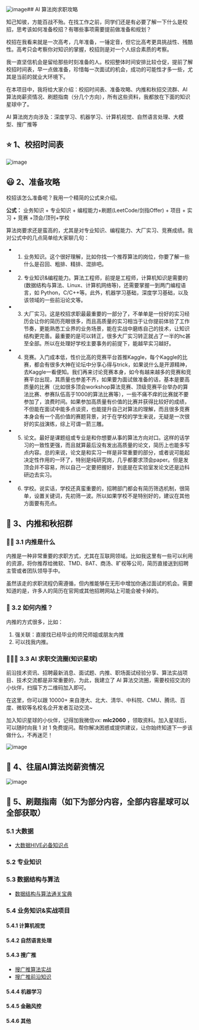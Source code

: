 ![image](https://github.com/Hello-MLClub/AI-Job-Tips/assets/76510785/918c02a6-6605-4f9c-88b8-b0f612c7c265)## AI 算法岗求职攻略

知己知彼，方能百战不殆。在找工作之前，同学们还是有必要了解一下什么是校招，思考该如何准备校招？有哪些事项需要提前做准备和规划？

校招在我看来就是一次高考，几年准备，一锤定音，但它比高考更具挑战性、残酷性。高考只会考察你对知识的掌握，校招则是对一个人综合素质的考察。

我一直坚信机会是留给那些时刻准备的人。校招整体时间安排比较仓促，提前了解校招时间表，早一点做准备，珍惜每一次面试的机会，成功的可能性才多一些，尤其是当前的就业大环境下。

在本项目中，我将给大家介绍：校招时间表、准备攻略、内推和秋招交流群、AI 算法岗薪资情况、刷题指南（分几个方向），所有这些资料，我都放在下面的知识星球中了。

AI 算法岗方向涉及：深度学习、机器学习、计算机视觉、自然语言处理、大模型、搜广推等

## :star: 1、校招时间表

![image](https://github.com/Hello-MLClub/AI-Job-Tips/assets/76510785/ff038253-8f29-4b9d-87b9-ead0eb5458bf)

## :smiley: 2、准备攻略

校招该怎么准备呢？我用一个精简的公式来介绍。

**公式：** 业务知识 + 专业知识 + 编程能力+刷题(LeetCode/剑指Offer) + 项目 + 实习 + 竞赛 +顶会/顶刊+学校

算法岗要求还是蛮高的，尤其是对专业知识、编程能力、大厂实习、竞赛成绩。我对公式中的几点简单给大家聊几句：

- 1. 业务知识。这个很好理解，比如你找一个推荐算法的岗位，你要了解一些什么是召回、粗排、精排、混排吧。
- 2. 专业知识&编程能力。算法工程师，前提是工程师，计算机知识是需要的(数据结构与算法、Linux、计算机网络等)，还需要掌握一到两门编程语言，如 Python，C/C++等。此外，机器学习基础，深度学习基础，以及该领域的一些前沿论文等。
- 3. 大厂实习。这是校招求职最最重要的一部分了，不单单是一份好的实习经历会让你的简历亮眼很多，而且高质量的实习相当于让你提前体验了工作节奏，更能熟悉工业界的业务场景，能在实战中磨练自己的技术，让知识结构更完善。最重要的是可以转正，很多大厂实习转正就占了一半的hc甚至全部。所以在处理好学校主要事务的前提下，能越早实习越好。
- 4. 竞赛。入门成本低，性价比高的竞赛平台首推Kaggle，每个Kaggle的比赛，都会有很多大神在论坛中分享心得与trick，如果说什么是开源精神，去Kaggle一看便知。我们再来讨论竞赛本身，如今有越来越多的竞赛和竞赛平台出现，其质量也参差不齐，如果要为面试做准备的话，基本是要高质量的比赛（比如很多顶会workshop算法竞赛、顶级竞赛平台举办的算法比赛、参赛队伍高于1000的算法比赛等），一些不痛不痒的比赛就不要参加了，浪费时间。如果参加高质量有价值的比赛并获得比较好的成绩，不但能在面试中能多点谈资，也能提升自己对算法的理解，而且很多竞赛本身会有一个高价值的赛题背景，对于在学校的学生来说，无疑是一次很好的实战演练，综上可谓一箭三雕。
- 5. 论文。最好是课题组或专业是和你想要从事的算法方向对口。这样的话学习的一致性更强，而且就算最后没有发出高质量的论文，简历上也能多写点内容。总的来说，论文是和实习一样是非常重要的部分，或者说可能起决定性作用的一环了，特别是纯研究岗，几乎都要求顶会paper。但是发顶会并不容易，所以自己一定要把握好，到底是在实验室发论文还是边科研边去实习。
- 6. 学校。说实话，学校还真蛮重要的，招聘部门都会有简历筛选机制，很简单，设置关键词，先初筛一波。所以如果学校不是特别好的，建议在其他方面要有亮点。

## :1234: 3、内推和秋招群

### :technologist: 3.1 内推是什么

内推是一种非常重要的求职方式，尤其在互联网领域。比如我这里有一些可以利用的资源，将你推荐给微软、TMD、BAT、商汤、旷视等公司，简历直接送到招聘主管或者团队领导手中。

虽然该走的求职流程仍需遵循，但内推能够在无形中增加你通过面试的机会。需要知道的是，许多人的简历在官网或其他招聘网站上可能会被卡掉的。

### :monkey: 3.2 如何内推？

内推的方式很多，比如：
1. 强关联：直接找已经毕业的师兄师姐或朋友内推
2. 可以找我内推。

### :people_holding_hands: 3.3 AI 求职交流圈(知识星球)

前沿技术资讯、招聘最新消息、面试题、内推、职场面试经验分享、算法实战项目、技术交流都是非常重要的，为此，我建立了 AI 算法交流圈，需要校招交流的小伙伴，扫描下方二维码加入即可。

在这里，你可以跟 10000+ 来自港大、北大、清华、中科院、CMU、腾讯、百度、微软等名校名企开发者互动交流~

加入知识星球的小伙伴，记得加我微信vx: **mlc2060** ，领取资料。加入星球后，可以随时向我 1 对 1 免费提问。帮你解决困惑或提供建议，让你始终知道下一步该做什么，不再迷茫！

![image](https://user-images.githubusercontent.com/76510785/233401242-1d0d3ea3-6a24-4281-9d32-0b82e325ff51.png)

## :closed_book: 4、往届AI算法岗薪资情况

![image](https://user-images.githubusercontent.com/76510785/233408998-f081b0c1-2176-49f7-b220-04e518ce3e86.png)

## :mega: 5、刷题指南（如下为部分内容，全部内容星球可以全部获取）

### 5.1 大数据

- [大数据HIVE必备知识点](https://github.com/Hello-MLClub/AI-Job-Tips/blob/main/files/big_data.md)

### 5.2 专业知识

### 5.3 数据结构与算法

- [数据结构与算法通关宝典](https://github.com/Hello-MLClub/Algorithm-LeetCode-Python)

### 5.4 业务知识&实战项目

#### 5.4.1 计算机视觉

#### 5.4.2 自然语言处理

#### 5.4.3 搜广推
- [搜广推算法实战](https://github.com/Hello-MLClub/recommend-Algorithm-Practice)
- [搜广推前沿知识](https://github.com/Hello-MLClub/Algorithm-Practice-Paper)

#### 5.4.4 机器学习

#### 5.4.5 金融风控

#### 5.4.6 其他


